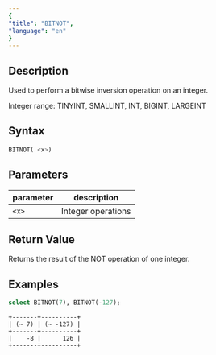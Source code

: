 ```yaml
---
{
"title": "BITNOT",
"language": "en"
}
---
```


## Description
Used to perform a bitwise inversion operation on an integer.

Integer range: TINYINT, SMALLINT, INT, BIGINT, LARGEINT

## Syntax
```sql
BITNOT( <x>)
```

## Parameters
| parameter | description |
|-----------|-------------|
| `<x>`     | Integer operations      |

## Return Value
Returns the result of the NOT operation of one integer.

## Examples
```sql
select BITNOT(7), BITNOT(-127);
```
```text
+-------+----------+
| (~ 7) | (~ -127) |
+-------+----------+
|    -8 |      126 |
+-------+----------+
```
